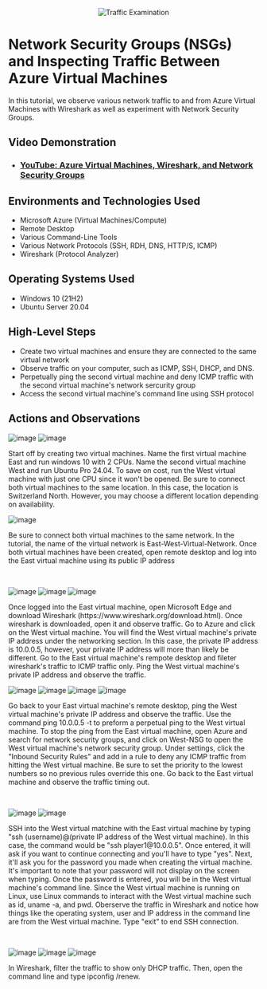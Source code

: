 <p align="center">
<img src="https://i.imgur.com/Ua7udoS.png" alt="Traffic Examination"/>
</p>

<h1>Network Security Groups (NSGs) and Inspecting Traffic Between Azure Virtual Machines</h1>
In this tutorial, we observe various network traffic to and from Azure Virtual Machines with Wireshark as well as experiment with Network Security Groups. <br />


<h2>Video Demonstration</h2>

- ### [YouTube: Azure Virtual Machines, Wireshark, and Network Security Groups](https://www.youtube.com)

<h2>Environments and Technologies Used</h2>

- Microsoft Azure (Virtual Machines/Compute)
- Remote Desktop
- Various Command-Line Tools
- Various Network Protocols (SSH, RDH, DNS, HTTP/S, ICMP)
- Wireshark (Protocol Analyzer)

<h2>Operating Systems Used </h2>

- Windows 10 (21H2)
- Ubuntu Server 20.04

<h2>High-Level Steps</h2>

- Create two virtual machines and ensure they are connected to the same virtual network
- Observe traffic on your computer, such as ICMP, SSH, DHCP, and DNS.
- Perpetually ping the second virtual machine and deny ICMP traffic with the second virtual machine's network sercurity group
- Access the second virtual machine's command line using SSH protocol

<h2>Actions and Observations</h2>

![image](https://github.com/user-attachments/assets/43878178-2bc5-4fed-ae1b-f3563e5e5634)
![image](https://github.com/user-attachments/assets/d6fed92c-d082-4471-a02a-0ff6ae67c07e)


</p>
<p>
Start off by creating two virtual machines. Name the first virtual machine East and run windows 10 with 2 CPUs. Name the second virtual machine West and run Ubuntu Pro 24.04. To save on cost, run the West virtual machine with just one CPU since it won't be opened. Be sure to connect both virtual machines to the same location. In this case, the location is Switzerland North. However, you may choose a different location depending on availability. 

  ![image](https://github.com/user-attachments/assets/82966cd5-e7c5-4180-b77c-66d68e0263d8)

Be sure to connect both virtual machines to the same network. In the tutorial, the name of the virtual network is East-West-Virtual-Network. Once both virtual machines have been created, open remote desktop and log into the East virtual machine using its public IP address
</p>
<br />

![image](https://github.com/user-attachments/assets/fc444b2b-b04b-4ca0-aca7-e07be7e782ec)
![image](https://github.com/user-attachments/assets/1b1702b9-4a8d-46f4-88d1-ad8e607e465e)
![image](https://github.com/user-attachments/assets/4a3d08ba-7574-4b81-a87d-2ce057a96ef1)



</p>
<p>
Once logged into the East virtual machine, open Microsoft Edge and download Wireshark (https://www.wireshark.org/download.html). Once wireshark is downloaded, open it and observe traffic. Go to Azure and click on the West virtual machine. You will find the West virtual machine's private IP address under the networking section. In this case, the private IP address is 10.0.0.5, however, your private IP address will more than likely be different. Go to the East virtual machine's rempote desktop and fileter wireshark's traffic to ICMP traffic only. Ping the West virtual machine's private IP address and observe the traffic.

![image](https://github.com/user-attachments/assets/bed63514-438e-4174-a36b-923bfd9c66f5)
![image](https://github.com/user-attachments/assets/89aae94b-24fd-42cb-b636-270fb11ccf31)
![image](https://github.com/user-attachments/assets/ea1c0a0d-4be8-497c-a3ae-a98699aa1000)
![image](https://github.com/user-attachments/assets/23c512da-0936-4ce9-8b6f-3341a7a2ee27)


  
  Go back to your East virtual machine's remote desktop, ping the West virtual machine's private IP address and observe the traffic. Use the command ping 10.0.0.5 -t to preform a perpetual ping to the West virtual machine. To stop the ping from the East virtual machine, open Azure and search for network security groups, and click on West-NSG to open the West virtual machine's network security group. Under settings, click the "Inbound Security Rules" and add in a rule to deny any ICMP traffic from hitting the West virtual machine. Be sure to set the priority to the lowest numbers so no previous rules override this one. Go back to the East virtual machine and observe the traffic timing out. 
</p>
<br />

<p>
  
![image](https://github.com/user-attachments/assets/3650bd57-004e-4e7b-9eea-c273299bd087)
![image](https://github.com/user-attachments/assets/25346006-2fbe-4696-bdb3-b334c9c04061)

</p>
<p>
SSH into the West virtual matchine with the East virtual machine by typing "ssh (username)@(private IP address of the West virtual machine). In this case, the command would be "ssh player1@10.0.0.5". Once entered, it will ask if you want to continue connecting and you'll have to type "yes". Next, it'll ask you for the password you made when creating the virtual machine. It's important to note that your password will not display on the screen when typing. Once the password is entered, you will be in the West virtual machine's command line. Since the West virtual machine is running on Linux, use Linux commands to interact with the West virtual machine such as id, uname -a, and pwd. Oberserve the traffic in Wireshark and notice how things like the operating system, user and IP address in the command line are from the West virtual machine. Type "exit" to end SSH connection. 
</p>
<br />

![image](https://github.com/user-attachments/assets/5b234278-4f84-49a8-acf4-a38ab461bcbf)
![image](https://github.com/user-attachments/assets/f232f246-7fd3-49c9-a83a-923db1664fdb)
![image](https://github.com/user-attachments/assets/f8ee284f-1e22-411a-b63a-efac9bbafb81)

In Wireshark, filter the traffic to show only DHCP traffic. Then, open the command line and type ipconfig /renew. 
